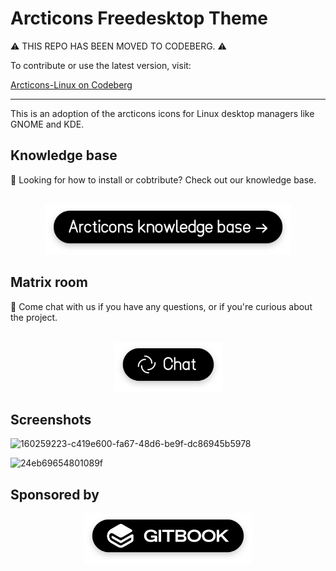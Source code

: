 # Arcticons Freedesktop Theme

⚠️ THIS REPO HAS BEEN MOVED TO CODEBERG. ⚠️

To contribute or use the latest version, visit:

[Arcticons-Linux on Codeberg](https://codeberg.org/Arcticons/Arcticons-Linux)


-------------

This is an adoption of the arcticons icons for Linux desktop managers like GNOME and KDE.

## Knowledge base
📖 Looking for how to install or cobtribute? Check out our knowledge base.

<div align="center">
  <br>
  <a href="https://docs.arcticons.com/other-platforms/linux"><img height="80" alt="Knowledge base" src="https://raw.githubusercontent.com/Arcticons-Team/Arcticons/main/github/knowledgebase.webp"></a>
</div>

## Matrix room

💬 Come chat with us if you have any questions, or if you're curious about the project.

<div align="center">
  <br>
  <a href="https://matrix.to/#/#arcticons-central:matrix.org"><img height="80" alt="Matrix room" src="https://raw.githubusercontent.com/Arcticons-Team/Arcticons/main/github/chat.webp"></a>
</div>

## Screenshots

![160259223-c419e600-fa67-48d6-be9f-dc86945b5978](https://github.com/Donnnno/Arcticons-Linux/assets/31142286/59f5fce5-0cd3-4bc2-82a8-b097eefbeb2f)

![24eb69654801089f](https://github.com/Donnnno/Arcticons-Linux/assets/31142286/c7348690-cc56-4d6c-9cfb-bc2d65ba5a39)

## Sponsored by
<div align="center">
  <a href="https://www.gitbook.com/"><img height="80" alt="GitBook" src="https://raw.githubusercontent.com/Arcticons-Team/Arcticons/refs/heads/main/github/gitbook.webp"></a>
</div>
